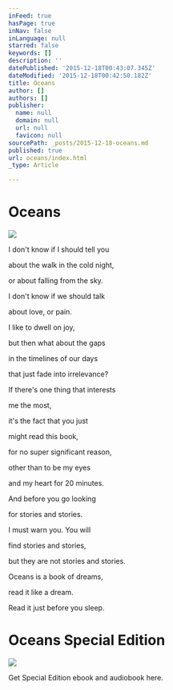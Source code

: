 ```yaml
---
inFeed: true
hasPage: true
inNav: false
inLanguage: null
starred: false
keywords: []
description: ''
datePublished: '2015-12-18T00:43:07.345Z'
dateModified: '2015-12-18T00:42:50.182Z'
title: Oceans
author: []
authors: []
publisher:
  name: null
  domain: null
  url: null
  favicon: null
sourcePath: _posts/2015-12-18-oceans.md
published: true
url: oceans/index.html
_type: Article

---
```

# Oceans
![](https://the-grid-user-content.s3-us-west-2.amazonaws.com/f3605d54-a436-4629-99e0-2c1731247b56.JPG)

I don't know if I should tell you

about the walk in the cold night,

or about falling from the sky.

I don't know if we should talk

about love, or pain.

I like to dwell on joy,

but then what about the gaps

in the timelines of our days

that just fade into irrelevance?

If there's one thing that interests

me the most,

it's the fact that you just

might read this book,

for no super significant reason,

other than to be my eyes

and my heart for 20 minutes.

And before you go looking

for stories and stories.

I must warn you. You will

find stories and stories,

but they are not stories and stories.

Oceans is a book of dreams,

read it like a dream.

Read it just before you sleep.

# Oceans Special  Edition
![](https://the-grid-user-content.s3-us-west-2.amazonaws.com/bf51fce0-fc70-4c11-982d-58d0356cbb8a.JPG)

Get Special Edition ebook and audiobook here.